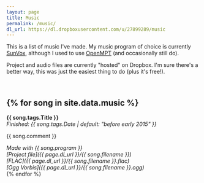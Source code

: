```yaml
---
layout: page
title: Music
permalink: /music/
dl_url: https://dl.dropboxusercontent.com/u/27899289/music
---
```


This is a list of music I've made. My music program of choice is currently [SunVox](http://warmplace.ru/soft/sunvox/), although I used to use [OpenMPT](https://openmpt.org/) (and occasionally still do).

Project and audio files are currently "hosted" on Dropbox. I'm sure there's a better way, this was just the easiest thing to do (plus it's free!).

<br />

{% for song in site.data.music %}
---

**{{ song.tags.Title }}** <br />
*Finished: {{ song.tags.Date | default: "before early 2015" }}*

{{ song.comment }}


*Made with {{ song.program }} <br />
[Project file]({{ page.dl_url }}/{{ song.filename }}) <br />
[FLAC]({{ page.dl_url }}/{{ song.filename }}.flac) <br />
[Ogg Vorbis]({{ page.dl_url }}/{{ song.filename }}.ogg) <br />*
{% endfor %}
